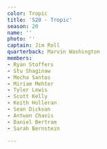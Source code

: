 ```yaml
---
color: Tropic
title: 'S20 - Tropic'
season: 20
name: ''
photo: ''
captain: Jim Roll
quarterback: Marvin Washington
members:
- Ryan Stoffers
- Stu Shaginaw
- Mecha Santos
- Miriam Mehter
- Tyler Lewis
- Scott Kelly
- Keith Holleran
- Sean Dickson
- Antwon Chavis
- Daniel Bertram
- Sarah Bernstein

---
```

